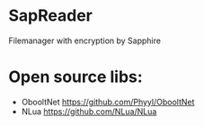 # SapReader
Filemanager with encryption by Sapphire
# Open source libs:
* ObooltNet https://github.com/Phyyl/ObooltNet
* NLua https://github.com/NLua/NLua
